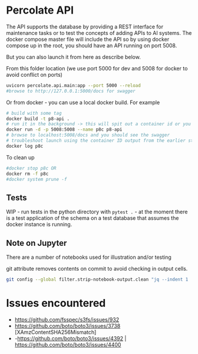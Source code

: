 # Percolate API

The API supports the database by providing a REST interface for maintenance tasks or to test the concepts of adding APIs to AI systems.
The docker compose master file will include the API so by using docker compose up in the root, you should have an API running on port 5008.

But you can also launch it from here as describe below.

From this folder location (we use port 5000 for dev and 5008 for docker to avoid conflict on ports)

```bash
uvicorn percolate.api.main:app --port 5000 --reload
#browse to http://127.0.0.1:5000/docs for swagger
```

Or from docker - you can use a local docker build. For example

```bash
# build with some tag
docker build -t p8-api .
# run it in the background -> this will spit out a container id or you can use a name like p8c
docker run -d -p 5008:5008 --name p8c p8-api
# browse to localhost:5008/docs and you should see the swagger
# troubleshoot launch using the container ID output from the earlier step
docker log p8c
```

To clean up

```bash
#docker stop p8c OR
docker rm -f p8c
#docker system prune -f
```



## Tests

WIP - run tests in the python directory with `pytest .` - at the moment there is a test application of the schema on a test database that assumes the docker instance is running.

## Note on Jupyter

There are a number of notebooks used for illustration and/or testing

git attribute removes contents on commit to avoid checking in output cells.

```bash
git config --global filter.strip-notebook-output.clean "jq --indent 1 '.cells[] |= if .outputs then .outputs = [] else . end | .metadata = {}' 2>/dev/null || cat"
```


# Issues encountered
- https://github.com/fsspec/s3fs/issues/932
- https://github.com/boto/boto3/issues/3738 [XAmzContentSHA256Mismatch]
- -https://github.com/boto/boto3/issues/4392 | https://github.com/boto/boto3/issues/4400 
